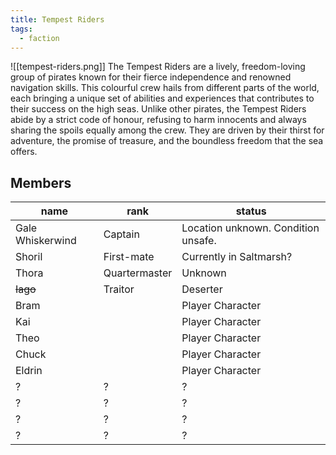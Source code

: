 ```yaml
---
title: Tempest Riders
tags:
  - faction
---
```

![[tempest-riders.png]]
The Tempest Riders are a lively, freedom-loving group of pirates known for their fierce independence and renowned navigation skills. This colourful crew hails from different parts of the world, each bringing a unique set of abilities and experiences that contributes to their success on the high seas. Unlike other pirates, the Tempest Riders abide by a strict code of honour, refusing to harm innocents and always sharing the spoils equally among the crew. They are driven by their thirst for adventure, the promise of treasure, and the boundless freedom that the sea offers.


## Members
| name             | rank          | status                              |
| ---------------- | ------------- | ----------------------------------- |
| Gale Whiskerwind | Captain       | Location unknown. Condition unsafe. |
| Shoril           | First-mate    | Currently in Saltmarsh?             |
| Thora            | Quartermaster | Unknown                             |
| <s>Iago</s>      | Traitor       | Deserter                            |
| Bram             |               | Player Character                    |
| Kai              |               | Player Character                    |
| Theo             |               | Player Character                    |
| Chuck            |               | Player Character                    |
| Eldrin           |               | Player Character                    |
| ?                | ?             | ?                                   |
| ?                | ?             | ?                                   |
| ?                | ?             | ?                                   |
| ?                | ?             | ?                                   |